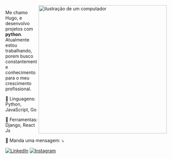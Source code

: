 <img src="https://raw.githubusercontent.com/MicaelliMedeiros/micaellimedeiros/master/image/computer-illustration.png" alt="ilustração de um computador" min-width="400px" max-width="400px" width="400px" align="right">

<p align="left"> 
  Me chamo Hugo, e desenvolvo projetos com <strong>python</strong>.<br>
  Atualmente estou trabalhando, porem busco constantemente conhecimento para o meu crescimento profissional.
</p>

<p align="left">
  🦄 Linguagens: Python, JavaScript, Go
</p>

<p align="left">
  💼 Ferramentas: Django, React Js
</p>

<p align="left">
  💌 Manda uma mensagem: ⤵️
</p>

<p align="left">
  <a href="https://www.linkedin.com/in/hugo-brandão-3b05452b9/" title="LinkedIn">
  <img src="https://img.shields.io/badge/-Linkedin-0e76a8?style=flat-square&logo=Linkedin&logoColor=white&link=LINK-DO-SEU-LINKEDIN" alt="LinkedIn"/></a>
  <a href="https://www.instagram.com/brandaoh__/" title="Instagram">
  <img src="https://img.shields.io/badge/-Instagram-DF0174?style=flat-square&labelColor=DF0174&logo=instagram&logoColor=white&link=LINK-DO-SEU-INSTAGRAM" alt="Instagram"/></a>
</p>
